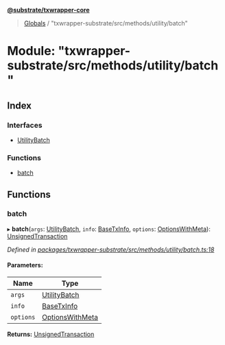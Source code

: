 **[@substrate/txwrapper-core](../README.md)**

> [Globals](../globals.md) / "txwrapper-substrate/src/methods/utility/batch"

# Module: "txwrapper-substrate/src/methods/utility/batch"

## Index

### Interfaces

* [UtilityBatch](../interfaces/_txwrapper_substrate_src_methods_utility_batch_.utilitybatch.md)

### Functions

* [batch](_txwrapper_substrate_src_methods_utility_batch_.md#batch)

## Functions

### batch

▸ **batch**(`args`: [UtilityBatch](../interfaces/_txwrapper_substrate_src_methods_utility_batch_.utilitybatch.md), `info`: [BaseTxInfo](../interfaces/_txwrapper_core_src_types_method_.basetxinfo.md), `options`: [OptionsWithMeta](../interfaces/_txwrapper_core_src_types_method_.optionswithmeta.md)): [UnsignedTransaction](../interfaces/_txwrapper_core_src_types_method_.unsignedtransaction.md)

*Defined in [packages/txwrapper-substrate/src/methods/utility/batch.ts:18](https://github.com/paritytech/txwrapper-core/blob/15c9541/packages/txwrapper-substrate/src/methods/utility/batch.ts#L18)*

#### Parameters:

Name | Type |
------ | ------ |
`args` | [UtilityBatch](../interfaces/_txwrapper_substrate_src_methods_utility_batch_.utilitybatch.md) |
`info` | [BaseTxInfo](../interfaces/_txwrapper_core_src_types_method_.basetxinfo.md) |
`options` | [OptionsWithMeta](../interfaces/_txwrapper_core_src_types_method_.optionswithmeta.md) |

**Returns:** [UnsignedTransaction](../interfaces/_txwrapper_core_src_types_method_.unsignedtransaction.md)
